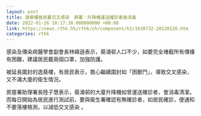```yaml
---
layout: post
title: 逸葵樓居民憂交叉感染　房署：升降機運送確診者後消毒
date: 2022-01-26 18:17:38.000000000 +08:00
link: https://news.rthk.hk/rthk/ch/component/k2/1630732-20220126.htm
categories: rthk
---
```


感染及傳染病醫學會副會長林緯遜表示，葵涌邨人口不少，如要完全堵截所有傳播有困難，建議居民戴兩個口罩，加強防護。

被延長圍封的逸葵樓，有居民表示，擔心繼續圍封如「困獸鬥」，導致交叉感染，又不滿大廈的衛生情況。

房屋署助理署長陸子慧表示，葵涌邨的大廈升降機如曾運送確診者，會消毒清潔。而每日開始為居民進行測試前，要與衞生署確認有無確診者，如居民確診，便通知不要落樓檢測，以減低交叉感染 。
